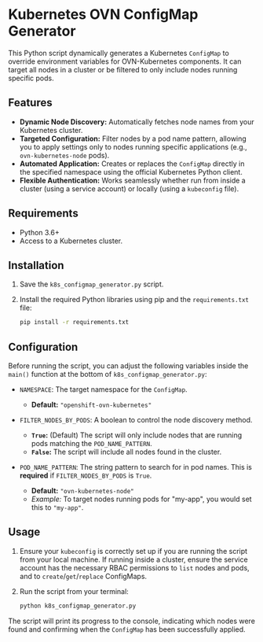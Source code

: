 # Kubernetes OVN ConfigMap Generator

This Python script dynamically generates a Kubernetes `ConfigMap` to override environment variables for OVN-Kubernetes components. It can target all nodes in a cluster or be filtered to only include nodes running specific pods.

## Features

-   **Dynamic Node Discovery:** Automatically fetches node names from your Kubernetes cluster.
-   **Targeted Configuration:** Filter nodes by a pod name pattern, allowing you to apply settings only to nodes running specific applications (e.g., `ovn-kubernetes-node` pods).
-   **Automated Application:** Creates or replaces the `ConfigMap` directly in the specified namespace using the official Kubernetes Python client.
-   **Flexible Authentication:** Works seamlessly whether run from inside a cluster (using a service account) or locally (using a `kubeconfig` file).

## Requirements

-   Python 3.6+
-   Access to a Kubernetes cluster.

## Installation

1.  Save the `k8s_configmap_generator.py` script.
2.  Install the required Python libraries using pip and the `requirements.txt` file:

    ```bash
    pip install -r requirements.txt
    ```

## Configuration

Before running the script, you can adjust the following variables inside the `main()` function at the bottom of `k8s_configmap_generator.py`:

-   `NAMESPACE`: The target namespace for the `ConfigMap`.
    -   **Default:** `"openshift-ovn-kubernetes"`

-   `FILTER_NODES_BY_PODS`: A boolean to control the node discovery method.
    -   **`True`:** (Default) The script will only include nodes that are running pods matching the `POD_NAME_PATTERN`.
    -   **`False`:** The script will include all nodes found in the cluster.

-   `POD_NAME_PATTERN`: The string pattern to search for in pod names. This is **required** if `FILTER_NODES_BY_PODS` is `True`.
    -   **Default:** `"ovn-kubernetes-node"`
    -   *Example:* To target nodes running pods for "my-app", you would set this to `"my-app"`.

## Usage

1.  Ensure your `kubeconfig` is correctly set up if you are running the script from your local machine. If running inside a cluster, ensure the service account has the necessary RBAC permissions to `list` nodes and pods, and to `create`/`get`/`replace` ConfigMaps.

2.  Run the script from your terminal:

    ```bash
    python k8s_configmap_generator.py
    ```

The script will print its progress to the console, indicating which nodes were found and confirming when the `ConfigMap` has been successfully applied.
